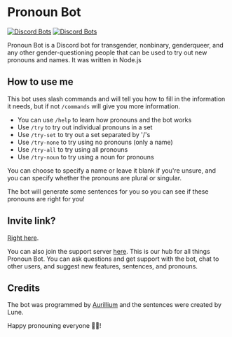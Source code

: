 # Pronoun Bot
[![Discord Bots](https://top.gg/api/widget/servers/983907393823969312.svg)](https://top.gg/bot/983907393823969312) [![Discord Bots](https://top.gg/api/widget/upvotes/983907393823969312.svg)](https://top.gg/bot/983907393823969312)

Pronoun Bot is a Discord bot for transgender, nonbinary, genderqueer, and any other gender-questioning people that can be used to try out new pronouns and names. It was written in Node.js

## How to use me

This bot uses slash commands and will tell you how to fill in the information it needs, but if not `/commands` will give you more information.
- You can use `/help` to learn how pronouns and the bot works
- Use `/try` to try out individual pronouns in a set
- Use `/try-set` to try out a set separated by '/'s
- Use `/try-none` to try using no pronouns (only a name)
- Use `/try-all` to try using all pronouns
- Use `/try-noun` to try using a noun for pronouns

You can choose to specify a name or leave it blank if you're unsure, and you can specify whether the pronouns are plural or singular.

The bot will generate some sentences for you so you can see if these pronouns are right for you!

## Invite link?

[Right here](https://discord.com/api/oauth2/authorize?client_id=983907393823969312&permissions=2147483648&scope=bot%20applications.commands).

You can also join the support server [here](https://discord.gg/ZnRzV469rJ).
This is our hub for all things Pronoun Bot. You can ask questions and get support with the bot, chat to other users, and suggest new features, sentences, and pronouns.

## Credits

The bot was programmed by [Aurillium](github.com/Aurillium) and the sentences were created by Lune.

Happy pronouning everyone 🏳️‍⚧️!

